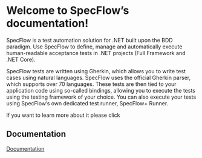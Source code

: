 # Welcome to SpecFlow’s documentation!

SpecFlow is a test automation solution for .NET built upon the BDD paradigm. Use SpecFlow to define, manage and automatically execute human-readable acceptance tests in .NET projects (Full Framework and .NET Core).

SpecFlow tests are written using Gherkin, which allows you to write test cases using natural languages. SpecFlow uses the official Gherkin parser, which supports over 70 languages. These tests are then tied to your application code using so-called bindings, allowing you to execute the tests using the testing framework of your choice. You can also execute your tests using SpecFlow’s own dedicated test runner, SpecFlow+ Runner.

If you want to learn more about it please click 


## Documentation

[Documentation](https://docs.specflow.org/en/latest/)
